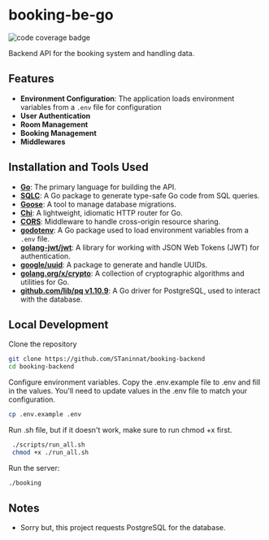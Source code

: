 # booking-be-go

![code coverage badge](https://github.com/STaninnat/booking-backend/actions/workflows/ci.yml/badge.svg)

Backend API for the booking system and handling data.

## Features

- **Environment Configuration**: The application loads environment variables from a `.env` file for configuration
- **User Authentication**
- **Room Management**
- **Booking Management**
- **Middlewares**

## Installation and Tools Used

- **[Go](https://golang.org/dl/)**: The primary language for building the API.
- **[SQLC](https://github.com/sqlc-dev/sqlc/)**: A Go package to generate type-safe Go code from SQL queries.
- **[Goose](https://github.com/pressly/goose/)**: A tool to manage database migrations.
- **[Chi](https://github.com/go-chi/chi/)**: A lightweight, idiomatic HTTP router for Go.
- **[CORS](https://github.com/go-chi/cors/)**: Middleware to handle cross-origin resource sharing.
- **[godotenv](https://github.com/joho/godotenv/)**: A Go package used to load environment variables from a `.env` file.
- **[golang-jwt/jwt](https://github.com/golang-jwt/jwt)**: A library for working with JSON Web Tokens (JWT) for authentication.
- **[google/uuid](https://github.com/google/uuid)**: A package to generate and handle UUIDs.
- **[golang.org/x/crypto](https://pkg.go.dev/golang.org/x/crypto)**: A collection of cryptographic algorithms and utilities for Go.
- **[github.com/lib/pq v1.10.9](https://pkg.go.dev/github.com/lib/pq@v1.10.9)**: A Go driver for PostgreSQL, used to interact with the database.

## Local Development

Clone the repository

```bash
git clone https://github.com/STaninnat/booking-backend
cd booking-backend
```

Configure environment variables. Copy the .env.example file to .env and fill in the values. You'll need to update values in the .env file to match your configuration.

```bash
cp .env.example .env
```

Run .sh file, but if it doesn't work, make sure to run chmod +x first.

```bash
 ./scripts/run_all.sh
 chmod +x ./run_all.sh
```

Run the server:

```bash
./booking
```

## Notes

- Sorry but, this project requests PostgreSQL for the database.
